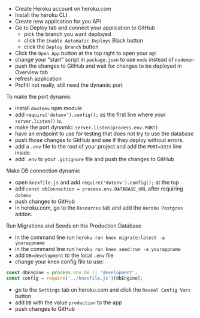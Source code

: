 - Create Heroku account on heroku.com
- Install the heroku CLI
- Create new application for you API
- Go to Deploy tab and connect your application to GitHub
  - pick the branch you want deployed
  - click the `Enable Automatic Deploys` Black button
  - click the `Deploy Branch` button
- Click the `Open App` button at the top right to open your api
- change your "start" script in `package.json` to use `node` instead of `nodemon`
- push the changes to GitHub and wait for changes to be deployed in Overview tab
- refresh application
- Profit! not really, still need the dynamic port

To make the port dynamic

- install `dontenv` npm module
- add `require('dotenv').config();` as the first line where your `server.listen()` is.
- make the port dynamic: `server.listen(process.env.PORT)`
- have an endpoint to use for testing that does not try to use the database
- push those changes to GitHub and see if they deploy without errors.
- add a `.env` file to the root of your project and add the `PORT=3333` line inside
- add `.env` to your `.gitignore` file and push the changes to GitHub

Make DB connection dynamic

- open `knexfile.js` and add `require('dotenv').config();` at the top
- add `const dbConnection = process.env.DATABASE_URL` after requiring `dotenv`
- push changes to GitHub
- in heroku.com, go to the `Resources` tab and add the `Heroku Postgres` addon.

Run Migrations and Seeds on the Production Database

- in the command line run `heroku run knex migrate:latest -a yourappname`
- in the command line run `heroku run knex seed:run -a yourappname`
- add `DB=development` to the local `.env` file
- change your knex config file to use:

```js
const dbEngine = process.env.DB || 'development';
const config = require('../knexfile.js')[dbEngine];
```

- go to the `Settings` tab on heroku.com and click the `Reveal Config Vars` button
- add `DB` with the value `production` to the app
- push changes to GitHub